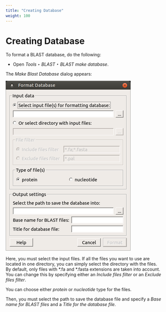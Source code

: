 ```yaml
---
title: "Creating Database"
weight: 100
---
```


# Creating Database

To format a BLAST database, do the following:

* Open _Tools ‣ BLAST ‣ BLAST make database_.

The _Make Blast Database_ dialog appears:

![](/images/65930721/65930722.png)

Here, you must select the input files. If all the files you want to use are located in one directory, you can simply select the directory with the files. By default, only files with \*.fa and \*.fasta extensions are taken into account. You can change this by specifying either an _Include files filter_ or an _Exclude files filter_.

You can choose either _protein_ or _nucleotide_ type for the files.

Then, you must select the path to save the database file and specify a _Base name for BLAST files_ and a _Title for the database file_.